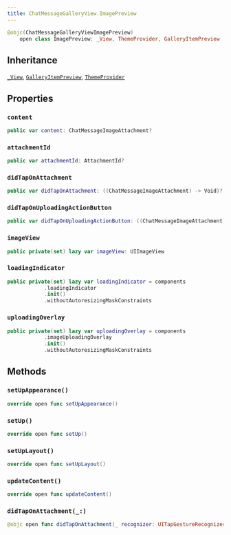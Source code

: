 ```yaml
---
title: ChatMessageGalleryView.ImagePreview
---
```


``` swift
@objc(ChatMessageGalleryViewImagePreview)
    open class ImagePreview: _View, ThemeProvider, GalleryItemPreview 
```

## Inheritance

[`_View`](../../../common-views/_view), [`GalleryItemPreview`](../gallery-item-preview), [`ThemeProvider`](../../../utils/theme-provider)

## Properties

### `content`

``` swift
public var content: ChatMessageImageAttachment? 
```

### `attachmentId`

``` swift
public var attachmentId: AttachmentId? 
```

### `didTapOnAttachment`

``` swift
public var didTapOnAttachment: ((ChatMessageImageAttachment) -> Void)?
```

### `didTapOnUploadingActionButton`

``` swift
public var didTapOnUploadingActionButton: ((ChatMessageImageAttachment) -> Void)?
```

### `imageView`

``` swift
public private(set) lazy var imageView: UIImageView 
```

### `loadingIndicator`

``` swift
public private(set) lazy var loadingIndicator = components
            .loadingIndicator
            .init()
            .withoutAutoresizingMaskConstraints
```

### `uploadingOverlay`

``` swift
public private(set) lazy var uploadingOverlay = components
            .imageUploadingOverlay
            .init()
            .withoutAutoresizingMaskConstraints
```

## Methods

### `setUpAppearance()`

``` swift
override open func setUpAppearance() 
```

### `setUp()`

``` swift
override open func setUp() 
```

### `setUpLayout()`

``` swift
override open func setUpLayout() 
```

### `updateContent()`

``` swift
override open func updateContent() 
```

### `didTapOnAttachment(_:)`

``` swift
@objc open func didTapOnAttachment(_ recognizer: UITapGestureRecognizer) 
```
